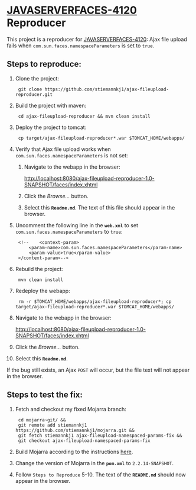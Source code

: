 # [JAVASERVERFACES-4120](https://java.net/jira/browse/JAVASERVERFACES-4120) Reproducer

This project is a reproducer for [JAVASERVERFACES-4120](https://java.net/jira/browse/JAVASERVERFACES-4120): Ajax file
upload fails when `com.sun.faces.namespaceParameters` is set to `true`.

## Steps to reproduce:

1. Clone the project:

        git clone https://github.com/stiemannkj1/ajax-fileupload-reproducer.git

2. Build the project with maven:

        cd ajax-fileupload-reproducer && mvn clean install

3. Deploy the project to tomcat:

        cp target/ajax-fileupload-reproducer*.war $TOMCAT_HOME/webapps/

4. Verify that Ajax file upload works when `com.sun.faces.namespaceParameters` is not set:

    1. Navigate to the webapp in the browser:

        [http://localhost:8080/ajax-fileupload-reproducer-1.0-SNAPSHOT/faces/index.xhtml](http://localhost:8080/ajax-fileupload-reproducer-1.0-SNAPSHOT/faces/index.xhtml)

    2. Click the *Browse...* button.

    3. Select this **`Readme.md`**. The text of this file should appear in the browser.

5. Uncomment the following line in the **`web.xml`** to set `com.sun.faces.namespaceParameters` to `true`:

        <!--    <context-param>
            <param-name>com.sun.faces.namespaceParameters</param-name>
            <param-value>true</param-value>
        </context-param>-->

6. Rebuild the project:

        mvn clean install

7. Redeploy the webapp:

        rm -r $TOMCAT_HOME/webapps/ajax-fileupload-reproducer*; cp target/ajax-fileupload-reproducer*.war $TOMCAT_HOME/webapps/

8. Navigate to the webapp in the browser:

    [http://localhost:8080/ajax-fileupload-reproducer-1.0-SNAPSHOT/faces/index.xhtml](http://localhost:8080/ajax-fileupload-reproducer-1.0-SNAPSHOT/faces/index.xhtml)

9. Click the *Browse...* button.

10. Select this **`Readme.md`**.

If the bug still exists, an Ajax `POST` will occur, but the file text will not appear in the browser.

## Steps to test the fix:

1. Fetch and checkout my fixed Mojarra branch:

        cd mojarra~git/ &&
        git remote add stiemannkj1 https://github.com/stiemannkj1/mojarra.git &&
        git fetch stiemannkj1 ajax-fileupload-namespaced-params-fix &&
        git checkout ajax-fileupload-namespaced-params-fix

2. Build Mojarra according to the instructions [here](http://stackoverflow.com/questions/10964606/how-to-build-mojarra-from-source).

3. Change the version of Mojarra in the **`pom.xml`** to `2.2.14-SNAPSHOT`.

4. Follow `Steps to Reproduce` 5-10. The text of the **`README.md`** should now appear in the browser.